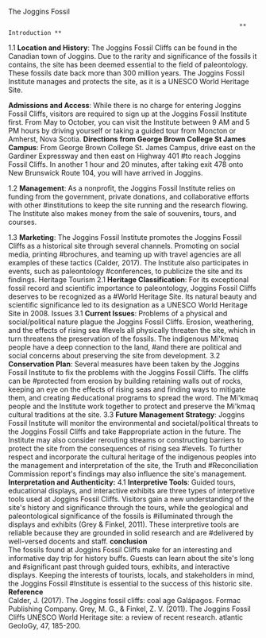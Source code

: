 The Joggins Fossil 

                                                                     ** Introduction **

1.1	**Location and History**: The Joggins Fossil Cliffs can be found in the Canadian town of Joggins. Due to the rarity and significance of the fossils it contains,
the site has been deemed essential to the field of paleontology. These fossils date back more than 300 million years. The Joggins Fossil Institute manages and 
protects the site, as it is a UNESCO World Heritage Site.
 
**Admissions and Access**: While there is no charge for entering Joggins Fossil Cliffs, visitors are required to sign up at the Joggins Fossil Institute first. From May 
to October, you can visit the Institute between 9 AM and 5 PM hours by driving yourself or taking a guided tour from Moncton or Amherst, Nova Scotia.
**Directions from George Brown College St James Campus**: From George Brown College St. James Campus, drive east on the Gardiner Expressway and then east on Highway 401 #to reach Joggins Fossil Cliffs. In another 1 hour and 20 minutes, after taking exit 478 onto New Brunswick Route 104, you will have arrived in Joggins.

1.2	**Management**: As a nonprofit, the Joggins Fossil Institute relies on funding from the government, private donations, and collaborative efforts with other #institutions to keep the site running and the research flowing. The Institute also makes money from the sale of souvenirs, tours, and courses.

1.3	**Marketing**: The Joggins Fossil Institute promotes the Joggins Fossil Cliffs as a historical site through several channels. Promoting on social media, printing #brochures, and teaming up with travel agencies are all examples of these tactics (Calder, 2017). The Institute also participates in events, such as paleontology #conferences, to publicize the site and its findings.
 Heritage Tourism
    2.1 **Heritage Classification**: For its exceptional fossil record and scientific importance to paleontology, Joggins Fossil Cliffs deserves to be recognized as a #World Heritage Site. Its natural beauty and scientific significance led to its designation as a UNESCO World Heritage Site in 2008.
Issues
    3.1 **Current Issues**: Problems of a physical and social/political nature plague the Joggins Fossil Cliffs. Erosion, weathering, and the effects of rising sea #levels all physically threaten the site, which in turn threatens the preservation of the fossils. The indigenous Mi'kmaq people have a deep connection to the land, #and there are political and social concerns about preserving the site from development.
3.2 **Conservation Plan**: Several measures have been taken by the Joggins Fossil Institute to fix the problems with the Joggins Fossil Cliffs. The cliffs can be #protected from erosion by building retaining walls out of rocks, keeping an eye on the effects of rising seas and finding ways to mitigate them, and creating #educational programs to spread the word. The Mi'kmaq people and the Institute work together to protect and preserve the Mi'kmaq cultural traditions at the site.
3.3 **Future Management Strategy**: Joggins Fossil Institute will monitor the environmental and societal/political threats to the Joggins Fossil Cliffs and take #appropriate action in the future. The Institute may also consider rerouting streams or constructing barriers to protect the site from the consequences of rising sea #levels. To further respect and incorporate the cultural heritage of the indigenous peoples into the management and interpretation of the site, the Truth and #Reconciliation Commission report's findings may also influence the site's management.
                                                                        **Interpretation and Authenticity:**
    4.1 **Interpretive Tools**: Guided tours, educational displays, and interactive exhibits are three types of interpretive tools used at Joggins Fossil Cliffs. Visitors gain a new understanding of the site's history and significance through the tours, while the geological and paleontological significance of the fossils is #illuminated through the displays and exhibits (Grey & Finkel, 2011). These interpretive tools are reliable because they are grounded in solid research and are #delivered by well-versed docents and staff.
				                                                                                                                                                                                       **conclusion**                                                                                                                                                                                                      
The fossils found at Joggins Fossil Cliffs make for an interesting and informative day trip for history buffs. Guests can learn about the site's long and #significant past through guided tours, exhibits, and interactive displays. Keeping the interests of tourists, locals, and stakeholders in mind, the Joggins Fossil #Institute is essential to the success of this historic site.
                                                                       **Reference**                                                                                         
Calder, J. (2017). The Joggins fossil cliffs: coal age Galápagos. Formac Publishing Company.
Grey, M. G., & Finkel, Z. V. (2011). The Joggins Fossil Cliffs UNESCO World Heritage site: a review of recent research. atlantic GeoloGy, 47, 185-200.



